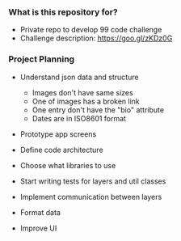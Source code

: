 ### What is this repository for? ###

* Private repo to develop 99 code challenge
* Challenge description: https://goo.gl/zKDz0G

### Project Planning ###

* Understand json data and structure

    * Images don't have same sizes
    * One of images has a broken link
    * One entry don't have the "bio" attribute
    * Dates are in ISO8601 format

* Prototype app screens
* Define code architecture
* Choose what libraries to use
* Start writing tests for layers and util classes
* Implement communication between layers
* Format data
* Improve UI